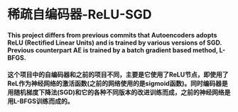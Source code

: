 稀疏自编码器-ReLU-SGD
===

#### This project differs from previous commits that Autoencoders adopts ReLU (Rectified Linear Units) and is trained by various versions of SGD. Previous counterpart AE is trained by a batch gradient based method, L-BFGS.

#### 这个项目中的自编码器和之前的项目不同，主要是它使用了ReLU节点，即使用了ReL作为神经网络的激活函数(之前的网络使用的是sigmoid函数)。同时编码器是用随机梯度下降法(SGD)和它的各种不同版本的改进训练而成，之前的神经网络是用L-BFGS训练而成的。
